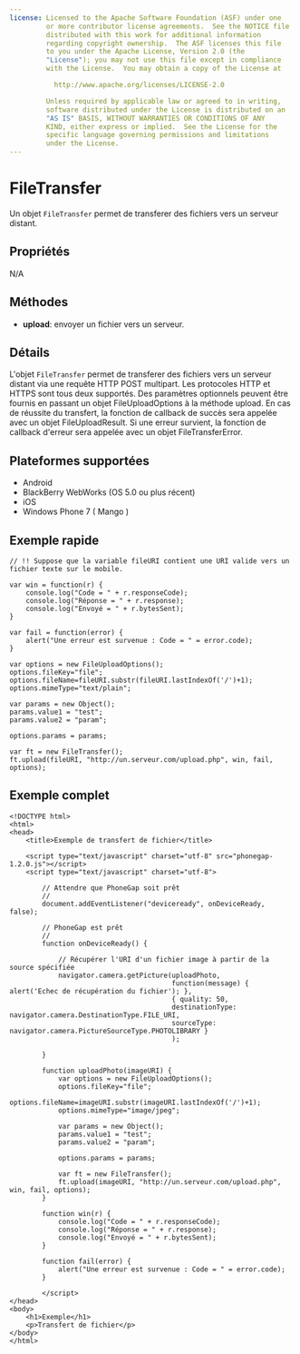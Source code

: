 ```yaml
---
license: Licensed to the Apache Software Foundation (ASF) under one
         or more contributor license agreements.  See the NOTICE file
         distributed with this work for additional information
         regarding copyright ownership.  The ASF licenses this file
         to you under the Apache License, Version 2.0 (the
         "License"); you may not use this file except in compliance
         with the License.  You may obtain a copy of the License at

           http://www.apache.org/licenses/LICENSE-2.0

         Unless required by applicable law or agreed to in writing,
         software distributed under the License is distributed on an
         "AS IS" BASIS, WITHOUT WARRANTIES OR CONDITIONS OF ANY
         KIND, either express or implied.  See the License for the
         specific language governing permissions and limitations
         under the License.
---
```


FileTransfer
============

Un objet `FileTransfer` permet de transferer des fichiers vers un serveur distant.

Propriétés
----------

N/A

Méthodes
--------

- __upload__: envoyer un fichier vers un serveur. 

Détails
-------

L'objet `FileTransfer` permet de transferer des fichiers vers un serveur distant via une requête HTTP POST multipart.  Les protocoles HTTP et HTTPS sont tous deux supportés.  Des paramètres optionnels peuvent être fournis en passant un objet FileUploadOptions à la méthode upload.  En cas de réussite du transfert, la fonction de callback de succès sera appelée avec un objet FileUploadResult.  Si une erreur survient, la fonction de callback d'erreur sera appelée avec un objet FileTransferError.

Plateformes supportées
----------------------

- Android
- BlackBerry WebWorks (OS 5.0 ou plus récent)
- iOS
- Windows Phone 7 ( Mango )

Exemple rapide
--------------
	
	// !! Suppose que la variable fileURI contient une URI valide vers un fichier texte sur le mobile.
	
  	var win = function(r) {
        console.log("Code = " + r.responseCode);
        console.log("Réponse = " + r.response);
        console.log("Envoyé = " + r.bytesSent);
	}
	
    var fail = function(error) {
        alert("Une erreur est survenue : Code = " = error.code);
    }
	
	var options = new FileUploadOptions();
	options.fileKey="file";
	options.fileName=fileURI.substr(fileURI.lastIndexOf('/')+1);
	options.mimeType="text/plain";

    var params = new Object();
	params.value1 = "test";
	params.value2 = "param";
		
	options.params = params;
	
	var ft = new FileTransfer();
    ft.upload(fileURI, "http://un.serveur.com/upload.php", win, fail, options);
    
Exemple complet
---------------

    <!DOCTYPE html>
    <html>
    <head>
        <title>Exemple de transfert de fichier</title>
    
        <script type="text/javascript" charset="utf-8" src="phonegap-1.2.0.js"></script>
        <script type="text/javascript" charset="utf-8">
            
            // Attendre que PhoneGap soit prêt
            //
            document.addEventListener("deviceready", onDeviceReady, false);
            
            // PhoneGap est prêt
            //
            function onDeviceReady() {
                
                // Récupérer l'URI d'un fichier image à partir de la source spécifiée
                navigator.camera.getPicture(uploadPhoto,
                                            function(message) { alert('Echec de récupération du fichier'); },
                                            { quality: 50, 
                                            destinationType: navigator.camera.DestinationType.FILE_URI,
                                            sourceType: navigator.camera.PictureSourceType.PHOTOLIBRARY }
                                            );
                
            }
            
            function uploadPhoto(imageURI) {
                var options = new FileUploadOptions();
                options.fileKey="file";
                options.fileName=imageURI.substr(imageURI.lastIndexOf('/')+1);
                options.mimeType="image/jpeg";
                
                var params = new Object();
                params.value1 = "test";
                params.value2 = "param";
                
                options.params = params;
                
                var ft = new FileTransfer();
                ft.upload(imageURI, "http://un.serveur.com/upload.php", win, fail, options);
            }
            
            function win(r) {
                console.log("Code = " + r.responseCode);
                console.log("Réponse = " + r.response);
                console.log("Envoyé = " + r.bytesSent);
            }
            
            function fail(error) {
                alert("Une erreur est survenue : Code = " = error.code);
            }
            
            </script>
    </head>
    <body>
        <h1>Exemple</h1>
        <p>Transfert de fichier</p>
    </body>
    </html>

